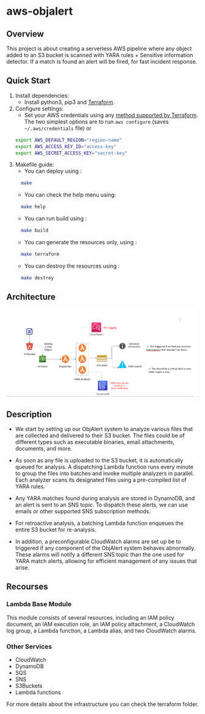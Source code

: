 # aws-objalert



## Overview
This project is about creating a serverless AWS pipeline where any object added to an S3 bucket is scanned with YARA rules + Sensitive information detector. If a match is found an alert will be fired, for fast incident response.

## Quick Start
  1. Install dependencies:
      - Install python3, pip3 and [Terraform](https://www.terraform.io/intro/getting-started/install.html).
  2. Configure settings:
      - Set your AWS credentials using any
      [method supported by Terraform](https://www.terraform.io/docs/providers/aws/#authentication).
      The two simplest options are to run `aws configure` (saves `~/.aws/credentials` file) or
      ```bash
      export AWS_DEFAULT_REGION="region-name"
      export AWS_ACCESS_KEY_ID="access-key"
      export AWS_SECRET_ACCESS_KEY="secret-key"
      ```
  3. Makefile guide:
      - You can deploy using :
      ```bash
        make
      ```
      - You can check the help menu using:
      ```bash
        make help
      ```
      - You can run build using :
      ```bash
        make build
      ```
      - You can generate the resources only, using :
      ```bash
        make terraform
      ```
      - You can destroy the resources using :
      ```bash
        make destroy
      ```

## Architecture
![smth](./img/chartflow.png)

## Description
- We start by setting up our ObjAlert system to analyze various files that are collected and delivered to their S3 bucket. The files could be of different types such as executable binaries, email attachments, documents, and more.

- As soon as any file is uploaded to the S3 bucket, it is automatically queued for analysis. A dispatching Lambda function runs every minute to group the files into batches and invoke multiple analyzers in parallel. Each analyzer scans its designated files using a pre-compiled list of YARA rules.

- Any YARA matches found during analysis are stored in DynamoDB, and an alert is sent to an SNS topic. To dispatch these alerts, we can use emails or other supported SNS subscription methods.

- For retroactive analysis, a batching Lambda function enqueues the entire S3 bucket for re-analysis.

- In addition, a preconfigurable CloudWatch alarms are set up be to triggered if any component of the ObjAlert system behaves abnormally. These alarms will notify a different SNS topic than the one used for YARA match alerts, allowing for efficient management of any issues that arise.

## Recourses
### Lambda Base Module
This module consists of several resources, including an IAM policy document, an IAM execution role, an IAM policy attachment, a CloudWatch log group, a Lambda function, a Lambda alias, and two CloudWatch alarms.

### Other Services
- CloudWatch
- DynamoDB
- SQS
- SNS
- S3Buckets
- Lambda functions

For more details about the infrastructure you can check the terraform folder.